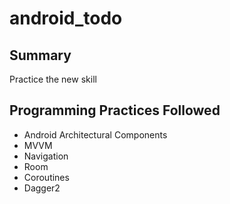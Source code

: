 # android_todo

## Summary
Practice the new skill

## Programming Practices Followed
* Android Architectural Components
* MVVM
* Navigation
* Room
* Coroutines
* Dagger2

